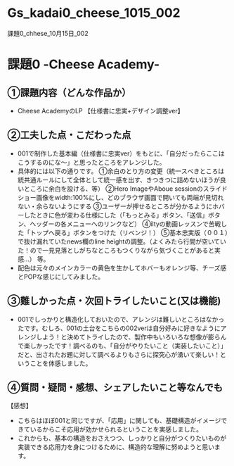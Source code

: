 # Gs_kadai0_cheese_1015_002
課題0_chhese_10月15日_002



# 課題0 -Cheese Academy-

## ①課題内容（どんな作品か）

- Cheese AcademyのLP 【仕様書に忠実+デザイン調整ver】

## ②工夫した点・こだわった点

- 001で制作した基本編（仕様書に忠実ver）をもとに、「自分だったらここはこうするのにな〜」と思ったところをアレンジした。
- 具体的には以下の通りです。
①余白のとり方の変更（統一スべきところは統共通ルールにして全体として統一感を出す、きつきつに詰めないほうが良いところに余白を設ける、等）
②Hero ImageやAboue sessionのスライドショー画像をwidth:100%にし、どのブラウザ画面で開いても両端が見切れない・余らないようにする
③ユーザーが押せるところが分かるようにホバーしたときに色が変わる仕様にした（「もっとみる」ボタン、「送信」ボタン、ヘッダーの各メニューへのリンクなど）
④iltyの動画レッスンで苦戦した「トップへ戻る」ボタンをつけた（リベンジ！）
⑤基本忠実版（００１）で抜け漏れていたnews欄のline heightの調整。（よくみたら行間が空いていた！ので一見見落としがちなところもつくりながら気づくことがあると実感…）
等。
- 配色は元々のメインカラーの黄色を生かしてホバーもオレンジ等、チーズ感とPOPな感じにしてみました。


## ③難しかった点・次回トライしたいこと(又は機能)

- 001でしっかりと構造化しておいたので、アレンジは難しいところはなかったです。むしろ、001の土台をこちらの002verは自分好みに好きなようにアレンジしよう！と決めてトライしたので、製作中もいろいろな想像が膨らんで楽しかったです！調べるのも、「自分がやりたいこと（実装したいこと）」だと、出されたお題に対して調べるよりもさらに探究心が湧いて楽しい！ということを体感しました。


## ④質問・疑問・感想、シェアしたいこと等なんでも

 【感想】
- こちらはほぼ001と同じですが、「応用」に関しても、基礎構造がイメージできているからこそ応用が効かせられるということを実感しました。
- これからも、基本の構造をおさえつつ、しっかりと自分がつくりたいものが実装できる応用力を身につけるために、構造的な理解に努めようと思います。
